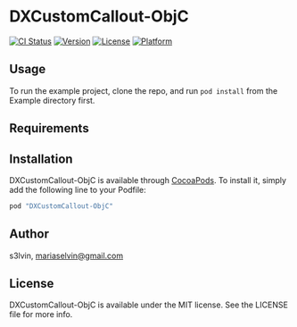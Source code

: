 # DXCustomCallout-ObjC

[![CI Status](http://img.shields.io/travis/s3lvin/DXCustomCallout-ObjC.svg?style=flat)](https://travis-ci.org/s3lvin/DXCustomCallout-ObjC)
[![Version](https://img.shields.io/cocoapods/v/DXCustomCallout-ObjC.svg?style=flat)](http://cocoapods.org/pods/DXCustomCallout-ObjC)
[![License](https://img.shields.io/cocoapods/l/DXCustomCallout-ObjC.svg?style=flat)](http://cocoapods.org/pods/DXCustomCallout-ObjC)
[![Platform](https://img.shields.io/cocoapods/p/DXCustomCallout-ObjC.svg?style=flat)](http://cocoapods.org/pods/DXCustomCallout-ObjC)

## Usage

To run the example project, clone the repo, and run `pod install` from the Example directory first.

## Requirements

## Installation

DXCustomCallout-ObjC is available through [CocoaPods](http://cocoapods.org). To install
it, simply add the following line to your Podfile:

```ruby
pod "DXCustomCallout-ObjC"
```

## Author

s3lvin, mariaselvin@gmail.com

## License

DXCustomCallout-ObjC is available under the MIT license. See the LICENSE file for more info.

